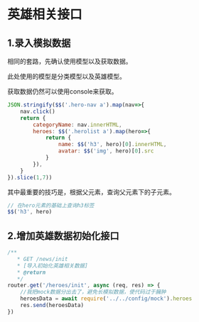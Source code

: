 # 英雄相关接口

## 1.录入模拟数据

相同的套路，先确认使用模型以及获取数据。

此处使用的模型是分类模型以及英雄模型。

获取数据仍然可以使用console来获取。

```js
JSON.stringify($$('.hero-nav a').map(nav=>{
	nav.click()
	return {
		categoryName: nav.innerHTML,
		heroes: $$('.herolist a').map(hero=>{
			return {
				name: $$('h3', hero)[0].innerHTML,
				avatar: $$('img', hero)[0].src
			}
		}),
	}
}).slice(1,7))
```

其中最重要的技巧是，根据父元素，查询父元素下的子元素。

```js
// 在hero元素的基础上查询h3标签
$$('h3', hero)
```

## 2.增加英雄数据初始化接口

```js
/**
   * GET /news/init
   * [导入初始化英雄相关数据]
   * @return 
   */
router.get('/heroes/init', async (req, res) => {
    //我把mock数据分出去了，避免长模拟数据，使代码过于臃肿
    heroesData = await require('../../config/mock').heroes
    res.send(heroesData)
})

```



